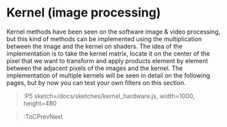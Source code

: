# Kernel (image processing)

Kernel methods have been seen on the software image & video processing, but this kind of methods can be implemented using the multiplication between the image and the kernel on shaders. The idea of the implementation is to take the kernel matrix, locate it on the center of the pixel that we want to transform and apply products element by element between the adjacent pixels of the images and the kernel. The implementation of multiple kernels will be seen in detail on the following pages, but by now you can test your own filters on this section.

> :P5 sketch=/docs/sketches/kernel_hardware.js, width=1000, height=480


> :ToCPrevNext